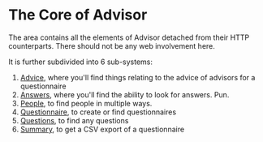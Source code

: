 # The Core of Advisor

The area contains all the elements of Advisor detached from their HTTP counterparts. There should not be any web involvement here.

It is further subdivided into 6 sub-systems:
1. [Advice](lib/advisor/core/advice/README.md), where you'll find things relating to the advice of advisors for a questionnaire
2. [Answers](lib/advisor/core/answers/README.md), where you'll find the ability to look for answers. Pun.
3. [People](lib/advisor/core/people/README.md), to find people in multiple ways.
4. [Questionnaire](lib/advisor/core/questionnaire/README.md), to create or find questionnaires
5. [Questions](lib/advisor/core/questions/README.md), to find any questions
6. [Summary](lib/advisor/core/summary/README.md), to get a CSV export of a questionnaire
